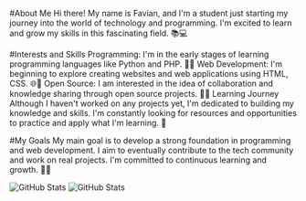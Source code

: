 #About Me
Hi there! My name is Favian, and I'm a student just starting my journey into the world of technology and programming. I'm excited to learn and grow my skills in this fascinating field. 📚💻

#Interests and Skills
Programming: I'm in the early stages of learning programming languages like Python and PHP. 🐍✨
Web Development: I'm beginning to explore creating websites and web applications using HTML, CSS. 🌐🔧
Open Source: I am interested in the idea of collaboration and knowledge sharing through open source projects. 🤝📂
Learning Journey
Although I haven't worked on any projects yet, I'm dedicated to building my knowledge and skills. I'm constantly looking for resources and opportunities to practice and apply what I'm learning. 🚀

#My Goals
My main goal is to develop a strong foundation in programming and web development. I aim to eventually contribute to the tech community and work on real projects. I'm committed to continuous learning and growth. 🌟🙌



![GitHub Stats](https://github.com/favlh/github-stats-transparent/output/generated/languages.svg)
![GitHub Stats](https://github.com/favlh/github-stats-transparent/output/generated/overview.svg)
